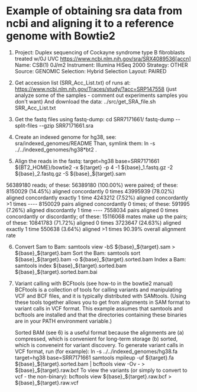# Example of obtaining sra data from ncbi and aligning it to a reference genome with Bowtie2 

1) Project: Duplex sequencing of Cockayne syndrome type B fibroblasts treated w/0J UVC 
	https://www.ncbi.nlm.nih.gov/sra/SRX4089536[accn]
	Name: CSB(1) 0J/m2
	Instrument: Illumina HiSeq 2000
	Strategy: OTHER
	Source: GENOMIC
	Selection: Hybrid Selection
	Layout: PAIRED

2) Get accession list (SRR_Acc_List.txt) of runs at:
	https://www.ncbi.nlm.nih.gov/Traces/study/?acc=SRP147558
	(just analyze some of the samples - comment out experiments samples you don't want)
   And download the data:
	../src/get_SRA_file.sh SRR_Acc_List.txt

3) Get the fastq files using fastq-dump:
	cd SRR7171661/
	fastq-dump --split-files --gzip SRR7171661.sra

4) Create an indexed genome for hg38, see:
	sra/indexed_genomes/README
   Than, symlink them:
	ln -s ../../indexed_genomes/hg38*bt2 .

5) Align the reads in the fastq:
	target=hg38
	base=SRR7171661
	${BT2_HOME}/bowtie2 -x ${target} -p 4 -1 ${base}_1.fastq.gz -2 ${base}_2.fastq.gz -S ${base}_${target}.sam

56389180 reads; of these:
  56389180 (100.00%) were paired; of these:
    8150029 (14.45%) aligned concordantly 0 times
    43995939 (78.02%) aligned concordantly exactly 1 time
    4243212 (7.52%) aligned concordantly >1 times
    ----
    8150029 pairs aligned concordantly 0 times; of these:
      591995 (7.26%) aligned discordantly 1 time
    ----
    7558034 pairs aligned 0 times concordantly or discordantly; of these:
      15116068 mates make up the pairs; of these:
        10841783 (71.72%) aligned 0 times
        3723647 (24.63%) aligned exactly 1 time
        550638 (3.64%) aligned >1 times
90.39% overall alignment rate

6) Convert Sam to Bam:
	samtools view -bS  ${base}_${target}.sam > ${base}_${target}.bam
   Sort the Bam:
	samtools sort ${base}_${target}.bam -o ${base}_${target}.sorted.bam
   Index a Bam:
	samtools index ${base}_${target}.sorted.bam ${base}_${target}.sorted.bam.bai

7) Variant calling with BCFtools (see how-to in the bowtie2 manual)
   BCFtools is a collection of tools for calling variants and manipulating VCF and BCF files, and it is typically distributed with SAMtools.
   (Using these tools together allows you to get from alignments in SAM format to variant calls in VCF format. This 
    example assumes that samtools and bcftools are installed and that the directories containing these binaries are in your PATH environment variable.)

   Sorted BAM (see 6) is a useful format because the alignments are 
	(a) compressed, which is convenient for long-term storage
	(b) sorted, which is conveneint for variant discovery. 
   To generate variant calls in VCF format, run (for example):
	ln -s ../../indexed_genomes/hg38.fa
	target=hg38
	base=SRR7171661
	samtools mpileup -uf ${target}.fa ${base}_${target}.sorted.bam | bcftools view -Ov - > ${base}_${target}.raw.bcf
   To view the variants (or simply to convert to vcf - the non-binary):
	bcftools view ${base}_${target}.raw.bcf > ${base}_${target}.raw.vcf 

